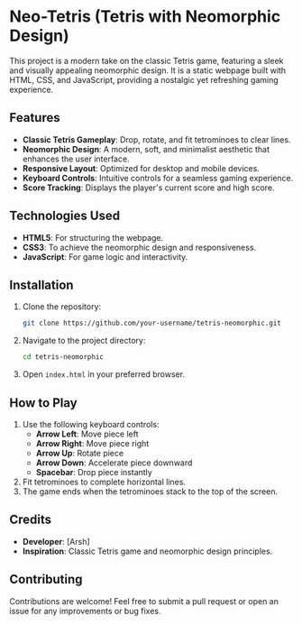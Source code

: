 # Neo-Tetris (Tetris with Neomorphic Design)

This project is a modern take on the classic Tetris game, featuring a sleek and visually appealing neomorphic design. It is a static webpage built with HTML, CSS, and JavaScript, providing a nostalgic yet refreshing gaming experience.

## Features

- **Classic Tetris Gameplay**: Drop, rotate, and fit tetrominoes to clear lines.
- **Neomorphic Design**: A modern, soft, and minimalist aesthetic that enhances the user interface.
- **Responsive Layout**: Optimized for desktop and mobile devices.
- **Keyboard Controls**: Intuitive controls for a seamless gaming experience.
- **Score Tracking**: Displays the player's current score and high score.

## Technologies Used

- **HTML5**: For structuring the webpage.
- **CSS3**: To achieve the neomorphic design and responsiveness.
- **JavaScript**: For game logic and interactivity.

## Installation

1. Clone the repository:
   ```bash
   git clone https://github.com/your-username/tetris-neomorphic.git
   ```
2. Navigate to the project directory:
   ```bash
   cd tetris-neomorphic
   ```
3. Open `index.html` in your preferred browser.

## How to Play

1. Use the following keyboard controls:
   - **Arrow Left**: Move piece left
   - **Arrow Right**: Move piece right
   - **Arrow Up**: Rotate piece
   - **Arrow Down**: Accelerate piece downward
   - **Spacebar**: Drop piece instantly
2. Fit tetrominoes to complete horizontal lines.
3. The game ends when the tetrominoes stack to the top of the screen.

## Credits

- **Developer**: [Arsh]
- **Inspiration**: Classic Tetris game and neomorphic design principles.

## Contributing

Contributions are welcome! Feel free to submit a pull request or open an issue for any improvements or bug fixes.
